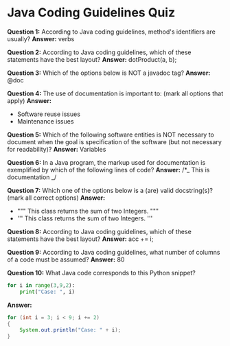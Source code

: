 # Java Coding Guidelines Quiz

**Question 1:** According to Java coding guidelines, method's identifiers are usually?
**Answer:** verbs

**Question 2:** According to Java coding guidelines, which of these statements have the best layout?
**Answer:** dotProduct(a, b);

**Question 3:** Which of the options below is NOT a javadoc tag?
**Answer:** @doc

**Question 4:** The use of documentation is important to: (mark all options that apply)
**Answer:**

- Software reuse issues
- Maintenance issues

**Question 5:** Which of the following software entities is NOT necessary to document when the goal is specification of the software (but not necessary for readability)?
**Answer:** Variables

**Question 6:** In a Java program, the markup used for documentation is exemplified by which of the following lines of code?
**Answer:** /\*_ This is documentation _/

**Question 7:** Which one of the options below is a (are) valid docstring(s)? (mark all correct options)
**Answer:**

- """ This class returns the sum of two Integers. """
- ''' This class returns the sum of two Integers. '''

**Question 8:** According to Java coding guidelines, which of these statements have the best layout?
**Answer:** acc += i;

**Question 9:** According to Java coding guidelines, what number of columns of a code must be assumed?
**Answer:** 80

**Question 10:** What Java code corresponds to this Python snippet?

```python
for i in range(3,9,2):
    print("Case: ", i)
```

**Answer:**

```java
for (int i = 3; i < 9; i += 2)
{
    System.out.println("Case: " + i);
}
```
